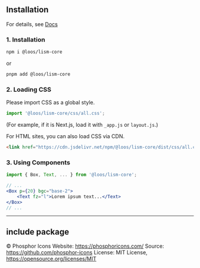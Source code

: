 ## Installation

For details, see [Docs](https://www.lism.style/)

### 1. Installation

```bash
npm i @loos/lism-core
```

or

```bash
pnpm add @loos/lism-core
```

### 2. Loading CSS

Please import CSS as a global style.

```js
import '@loos/lism-core/css/all.css';
```

(For example, if it is Next.js, load it with `_app.js` or `layout.js`.)

For HTML sites, you can also load CSS via CDN.

```html
<link href="https://cdn.jsdelivr.net/npm/@loos/lism-core/dist/css/all.css" rel="stylesheet" />
```

### 3. Using Components

```jsx
import { Box, Text, ... } from '@loos/lism-core';

// ...
<Box p={20} bgc="base-2">
	<Text fz="l">Lorem ipsum text...</Text>
</Box>
// ...
```

---

## include package

© Phosphor Icons
Website: https://phosphoricons.com/
Source: https://github.com/phosphor-icons
License: MIT License, https://opensource.org/licenses/MIT
